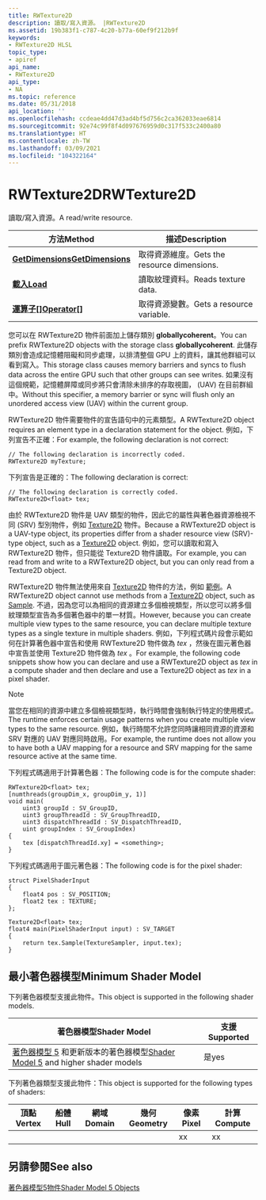 ```yaml
---
title: RWTexture2D
description: 讀取/寫入資源。 |RWTexture2D
ms.assetid: 19b383f1-c787-4c20-b77a-60ef9f212b9f
keywords:
- RWTexture2D HLSL
topic_type:
- apiref
api_name:
- RWTexture2D
api_type:
- NA
ms.topic: reference
ms.date: 05/31/2018
api_location: ''
ms.openlocfilehash: ccdeae4dd47d3ad4bf5d756c2ca362033eae6814
ms.sourcegitcommit: 92e74c99f8f4d097676959d0c317f533c2400a80
ms.translationtype: HT
ms.contentlocale: zh-TW
ms.lasthandoff: 03/09/2021
ms.locfileid: "104322164"
---
```

# <a name="rwtexture2d"></a><span data-ttu-id="22024-105">RWTexture2D</span><span class="sxs-lookup"><span data-stu-id="22024-105">RWTexture2D</span></span>

<span data-ttu-id="22024-106">讀取/寫入資源。</span><span class="sxs-lookup"><span data-stu-id="22024-106">A read/write resource.</span></span>



| <span data-ttu-id="22024-107">方法</span><span class="sxs-lookup"><span data-stu-id="22024-107">Method</span></span>                                                        | <span data-ttu-id="22024-108">描述</span><span class="sxs-lookup"><span data-stu-id="22024-108">Description</span></span>                   |
|---------------------------------------------------------------|-------------------------------|
| [<span data-ttu-id="22024-109">**GetDimensions**</span><span class="sxs-lookup"><span data-stu-id="22024-109">**GetDimensions**</span></span>](sm5-object-rwtexture2d-getdimensions.md) | <span data-ttu-id="22024-110">取得資源維度。</span><span class="sxs-lookup"><span data-stu-id="22024-110">Gets the resource dimensions.</span></span> |
| [<span data-ttu-id="22024-111">**載入**</span><span class="sxs-lookup"><span data-stu-id="22024-111">**Load**</span></span>](rwtexture2d-load.md)                              | <span data-ttu-id="22024-112">讀取紋理資料。</span><span class="sxs-lookup"><span data-stu-id="22024-112">Reads texture data.</span></span>           |
| <span data-ttu-id="22024-113">[**運算子\[\]**](sm5-object-rwtexture2d-operatorindex.md)</span><span class="sxs-lookup"><span data-stu-id="22024-113">[**Operator\[\]**](sm5-object-rwtexture2d-operatorindex.md)</span></span>  | <span data-ttu-id="22024-114">取得資源變數。</span><span class="sxs-lookup"><span data-stu-id="22024-114">Gets a resource variable.</span></span>     |



 

<span data-ttu-id="22024-115">您可以在 RWTexture2D 物件前面加上儲存類別 **globallycoherent**。</span><span class="sxs-lookup"><span data-stu-id="22024-115">You can prefix RWTexture2D objects with the storage class **globallycoherent**.</span></span> <span data-ttu-id="22024-116">此儲存類別會造成記憶體阻礙和同步處理，以排清整個 GPU 上的資料，讓其他群組可以看到寫入。</span><span class="sxs-lookup"><span data-stu-id="22024-116">This storage class causes memory barriers and syncs to flush data across the entire GPU such that other groups can see writes.</span></span> <span data-ttu-id="22024-117">如果沒有這個規範，記憶體屏障或同步將只會清除未排序的存取視圖， (UAV) 在目前群組中。</span><span class="sxs-lookup"><span data-stu-id="22024-117">Without this specifier, a memory barrier or sync will flush only an unordered access view (UAV) within the current group.</span></span>

<span data-ttu-id="22024-118">RWTexture2D 物件需要物件的宣告語句中的元素類型。</span><span class="sxs-lookup"><span data-stu-id="22024-118">A RWTexture2D object requires an element type in a declaration statement for the object.</span></span> <span data-ttu-id="22024-119">例如，下列宣告不正確：</span><span class="sxs-lookup"><span data-stu-id="22024-119">For example, the following declaration is not correct:</span></span>


```
// The following declaration is incorrectly coded.
RWTexture2D myTexture;
```



<span data-ttu-id="22024-120">下列宣告是正確的：</span><span class="sxs-lookup"><span data-stu-id="22024-120">The following declaration is correct:</span></span>


```
// The following declaration is correctly coded.
RWTexture2D<float> tex;
```



<span data-ttu-id="22024-121">由於 RWTexture2D 物件是 UAV 類型的物件，因此它的屬性與著色器資源檢視不同 (SRV) 型別物件，例如 [Texture2D](sm5-object-texture2d.md) 物件。</span><span class="sxs-lookup"><span data-stu-id="22024-121">Because a RWTexture2D object is a UAV-type object, its properties differ from a shader resource view (SRV)-type object, such as a [Texture2D](sm5-object-texture2d.md) object.</span></span> <span data-ttu-id="22024-122">例如，您可以讀取和寫入 RWTexture2D 物件，但只能從 Texture2D 物件讀取。</span><span class="sxs-lookup"><span data-stu-id="22024-122">For example, you can read from and write to a RWTexture2D object, but you can only read from a Texture2D object.</span></span>

<span data-ttu-id="22024-123">RWTexture2D 物件無法使用來自 [Texture2D](sm5-object-texture2d.md) 物件的方法，例如 [範例](dx-graphics-hlsl-to-sample.md)。</span><span class="sxs-lookup"><span data-stu-id="22024-123">A RWTexture2D object cannot use methods from a [Texture2D](sm5-object-texture2d.md) object, such as [Sample](dx-graphics-hlsl-to-sample.md).</span></span> <span data-ttu-id="22024-124">不過，因為您可以為相同的資源建立多個檢視類型，所以您可以將多個紋理類型宣告為多個著色器中的單一材質。</span><span class="sxs-lookup"><span data-stu-id="22024-124">However, because you can create multiple view types to the same resource, you can declare multiple texture types as a single texture in multiple shaders.</span></span> <span data-ttu-id="22024-125">例如，下列程式碼片段會示範如何在計算著色器中宣告和使用 RWTexture2D 物件做為 *tex* ，然後在圖元著色器中宣告並使用 Texture2D 物件做為 *tex* 。</span><span class="sxs-lookup"><span data-stu-id="22024-125">For example, the following code snippets show how you can declare and use a RWTexture2D object as *tex* in a compute shader and then declare and use a Texture2D object as *tex* in a pixel shader.</span></span>

> [!Note]  
> <span data-ttu-id="22024-126">當您在相同的資源中建立多個檢視類型時，執行時間會強制執行特定的使用模式。</span><span class="sxs-lookup"><span data-stu-id="22024-126">The runtime enforces certain usage patterns when you create multiple view types to the same resource.</span></span> <span data-ttu-id="22024-127">例如，執行時間不允許您同時讓相同資源的資源和 SRV 對應的 UAV 對應同時啟用。</span><span class="sxs-lookup"><span data-stu-id="22024-127">For example, the runtime does not allow you to have both a UAV mapping for a resource and SRV mapping for the same resource active at the same time.</span></span>

 

<span data-ttu-id="22024-128">下列程式碼適用于計算著色器：</span><span class="sxs-lookup"><span data-stu-id="22024-128">The following code is for the compute shader:</span></span>


```
RWTexture2D<float> tex;
[numthreads(groupDim_x, groupDim_y, 1)]
void main(
    uint3 groupId : SV_GroupID,
    uint3 groupThreadId : SV_GroupThreadID,
    uint3 dispatchThreadId : SV_DispatchThreadID,
    uint groupIndex : SV_GroupIndex)
{
    tex [dispatchThreadId.xy] = <something>;
}
```



<span data-ttu-id="22024-129">下列程式碼適用于圖元著色器：</span><span class="sxs-lookup"><span data-stu-id="22024-129">The following code is for the pixel shader:</span></span>


```
struct PixelShaderInput
{
    float4 pos : SV_POSITION;
    float2 tex : TEXTURE;
};

Texture2D<float> tex;
float4 main(PixelShaderInput input) : SV_TARGET
{
    return tex.Sample(TextureSampler, input.tex);
}
```



## <a name="minimum-shader-model"></a><span data-ttu-id="22024-130">最小著色器模型</span><span class="sxs-lookup"><span data-stu-id="22024-130">Minimum Shader Model</span></span>

<span data-ttu-id="22024-131">下列著色器模型支援此物件。</span><span class="sxs-lookup"><span data-stu-id="22024-131">This object is supported in the following shader models.</span></span>



| <span data-ttu-id="22024-132">著色器模型</span><span class="sxs-lookup"><span data-stu-id="22024-132">Shader Model</span></span>                                                                | <span data-ttu-id="22024-133">支援</span><span class="sxs-lookup"><span data-stu-id="22024-133">Supported</span></span> |
|-----------------------------------------------------------------------------|-----------|
| <span data-ttu-id="22024-134">[著色器模型 5](d3d11-graphics-reference-sm5.md) 和更新版本的著色器模型</span><span class="sxs-lookup"><span data-stu-id="22024-134">[Shader Model 5](d3d11-graphics-reference-sm5.md) and higher shader models</span></span> | <span data-ttu-id="22024-135">是</span><span class="sxs-lookup"><span data-stu-id="22024-135">yes</span></span>       |



 

<span data-ttu-id="22024-136">下列著色器類型支援此物件：</span><span class="sxs-lookup"><span data-stu-id="22024-136">This object is supported for the following types of shaders:</span></span>



| <span data-ttu-id="22024-137">頂點</span><span class="sxs-lookup"><span data-stu-id="22024-137">Vertex</span></span> | <span data-ttu-id="22024-138">船體</span><span class="sxs-lookup"><span data-stu-id="22024-138">Hull</span></span> | <span data-ttu-id="22024-139">網域</span><span class="sxs-lookup"><span data-stu-id="22024-139">Domain</span></span> | <span data-ttu-id="22024-140">幾何</span><span class="sxs-lookup"><span data-stu-id="22024-140">Geometry</span></span> | <span data-ttu-id="22024-141">像素</span><span class="sxs-lookup"><span data-stu-id="22024-141">Pixel</span></span> | <span data-ttu-id="22024-142">計算</span><span class="sxs-lookup"><span data-stu-id="22024-142">Compute</span></span> |
|--------|------|--------|----------|-------|---------|
|        |      |        |          | <span data-ttu-id="22024-143">x</span><span class="sxs-lookup"><span data-stu-id="22024-143">x</span></span>     | <span data-ttu-id="22024-144">x</span><span class="sxs-lookup"><span data-stu-id="22024-144">x</span></span>       |



 

## <a name="see-also"></a><span data-ttu-id="22024-145">另請參閱</span><span class="sxs-lookup"><span data-stu-id="22024-145">See also</span></span>

<dl> <dt>

[<span data-ttu-id="22024-146">著色器模型5物件</span><span class="sxs-lookup"><span data-stu-id="22024-146">Shader Model 5 Objects</span></span>](d3d11-graphics-reference-sm5-objects.md)
</dt> </dl>

 

 




